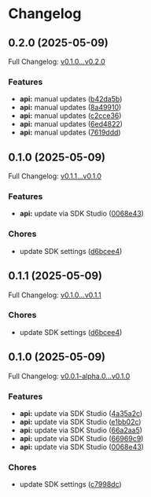 # Changelog

## 0.2.0 (2025-05-09)

Full Changelog: [v0.1.0...v0.2.0](https://github.com/LiquidMetal-AI/lm-raindrop-typescript-sdk/compare/v0.1.0...v0.2.0)

### Features

* **api:** manual updates ([b42da5b](https://github.com/LiquidMetal-AI/lm-raindrop-typescript-sdk/commit/b42da5b48e8c5e90c7b9fa5b1bafbf06b64062f0))
* **api:** manual updates ([8a49910](https://github.com/LiquidMetal-AI/lm-raindrop-typescript-sdk/commit/8a49910d9af828e179ffb7310a5bc3c533e15acc))
* **api:** manual updates ([c2cce36](https://github.com/LiquidMetal-AI/lm-raindrop-typescript-sdk/commit/c2cce36b111732ca2b9a0ed0046bd29b14dc9c1e))
* **api:** manual updates ([6ed4822](https://github.com/LiquidMetal-AI/lm-raindrop-typescript-sdk/commit/6ed4822caf53709cc08a9e9efa6c8904d770972e))
* **api:** manual updates ([7619ddd](https://github.com/LiquidMetal-AI/lm-raindrop-typescript-sdk/commit/7619ddd84840f4865d4fc2c8c12226faf06fea2b))

## 0.1.0 (2025-05-09)

Full Changelog: [v0.1.1...v0.1.0](https://github.com/LiquidMetal-AI/lm-raindrop-typescript-sdk/compare/v0.1.1...v0.1.0)

### Features

* **api:** update via SDK Studio ([0068e43](https://github.com/LiquidMetal-AI/lm-raindrop-typescript-sdk/commit/0068e437308b69bd14a70f22b328b67cd71a5a10))


### Chores

* update SDK settings ([d6bcee4](https://github.com/LiquidMetal-AI/lm-raindrop-typescript-sdk/commit/d6bcee4f5fa623802d3b89e0d567176ac491a038))

## 0.1.1 (2025-05-09)

Full Changelog: [v0.1.0...v0.1.1](https://github.com/LiquidMetal-AI/lm-raindrop-typescript-sdk/compare/v0.1.0...v0.1.1)

### Chores

* update SDK settings ([d6bcee4](https://github.com/LiquidMetal-AI/lm-raindrop-typescript-sdk/commit/d6bcee4f5fa623802d3b89e0d567176ac491a038))

## 0.1.0 (2025-05-09)

Full Changelog: [v0.0.1-alpha.0...v0.1.0](https://github.com/LiquidMetal-AI/lm-raindrop-typescript-sdk/compare/v0.0.1-alpha.0...v0.1.0)

### Features

* **api:** update via SDK Studio ([4a35a2c](https://github.com/LiquidMetal-AI/lm-raindrop-typescript-sdk/commit/4a35a2cc3df98175fde17b5caacd8f09bce36f28))
* **api:** update via SDK Studio ([e1bb02c](https://github.com/LiquidMetal-AI/lm-raindrop-typescript-sdk/commit/e1bb02cf3eec1dad2b9c2edcf5ca9bc44cd198f7))
* **api:** update via SDK Studio ([66a2aa5](https://github.com/LiquidMetal-AI/lm-raindrop-typescript-sdk/commit/66a2aa50dadd7b7e79c3e759863f80b4111d3f75))
* **api:** update via SDK Studio ([66969c9](https://github.com/LiquidMetal-AI/lm-raindrop-typescript-sdk/commit/66969c9a59d772e6e7cd1fa9903250f58f220462))
* **api:** update via SDK Studio ([0068e43](https://github.com/LiquidMetal-AI/lm-raindrop-typescript-sdk/commit/0068e437308b69bd14a70f22b328b67cd71a5a10))


### Chores

* update SDK settings ([c7998dc](https://github.com/LiquidMetal-AI/lm-raindrop-typescript-sdk/commit/c7998dc0beab9297875d50d8f7f766ece49f92a7))
